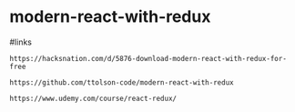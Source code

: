 # modern-react-with-redux

#links
```
https://hacksnation.com/d/5876-download-modern-react-with-redux-for-free
```

```
https://github.com/ttolson-code/modern-react-with-redux
```

```
https://www.udemy.com/course/react-redux/
```
